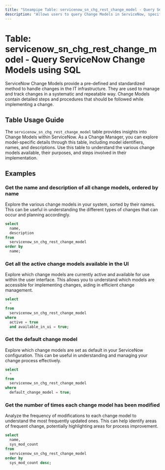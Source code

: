 ```yaml
---
title: "Steampipe Table: servicenow_sn_chg_rest_change_model - Query ServiceNow Change Models using SQL"
description: "Allows users to query Change Models in ServiceNow, specifically the details of change models including their unique identifiers, names, and descriptions."
---
```


# Table: servicenow_sn_chg_rest_change_model - Query ServiceNow Change Models using SQL

ServiceNow Change Models provide a pre-defined and standardized method to handle changes in the IT infrastructure. They are used to manage and track changes in a systematic and repeatable way. Change Models contain detailed steps and procedures that should be followed while implementing a change.

## Table Usage Guide

The `servicenow_sn_chg_rest_change_model` table provides insights into Change Models within ServiceNow. As a Change Manager, you can explore model-specific details through this table, including model identifiers, names, and descriptions. Use this table to understand the various change models available, their purposes, and steps involved in their implementation.

## Examples

### Get the name and description of all change models, ordered by name
Explore the various change models in your system, sorted by their names. This can be useful in understanding the different types of changes that can occur and planning accordingly.

```sql
select
  name,
  description 
from
  servicenow_sn_chg_rest_change_model 
order by
  name;
```

### Get all the active change models available in the UI
Explore which change models are currently active and available for use within the user interface. This allows you to understand which models are accessible for implementing changes, aiding in efficient change management.

```sql
select
  * 
from
  servicenow_sn_chg_rest_change_model 
where
  active = true 
  and available_in_ui = true;
```

### Get the default change model
Explore which change models are set as default in your ServiceNow configuration. This can be useful in understanding and managing your change process effectively.

```sql
select
  * 
from
  servicenow_sn_chg_rest_change_model 
where
  default_change_model = true;
```

### Get the number of times each change model has been modified
Analyze the frequency of modifications to each change model to understand the most frequently updated ones. This can help identify areas of frequent change, potentially highlighting areas for process improvement.

```sql
select
  name,
  sys_mod_count 
from
  servicenow_sn_chg_rest_change_model 
order by
  sys_mod_count desc;
```